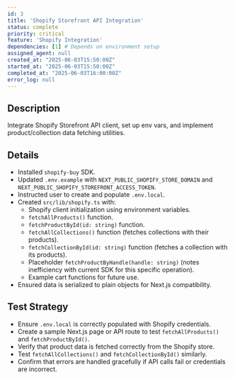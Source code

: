 ```yaml
---
id: 3
title: 'Shopify Storefront API Integration'
status: complete
priority: critical
feature: 'Shopify Integration'
dependencies: [1] # Depends on environment setup
assigned_agent: null
created_at: "2025-06-03T15:50:00Z"
started_at: "2025-06-03T15:50:00Z"
completed_at: "2025-06-03T16:00:00Z"
error_log: null
---
```


## Description
Integrate Shopify Storefront API client, set up env vars, and implement product/collection data fetching utilities.

## Details
- Installed `shopify-buy` SDK.
- Updated `.env.example` with `NEXT_PUBLIC_SHOPIFY_STORE_DOMAIN` and `NEXT_PUBLIC_SHOPIFY_STOREFRONT_ACCESS_TOKEN`.
- Instructed user to create and populate `.env.local`.
- Created `src/lib/shopify.ts` with:
  - Shopify client initialization using environment variables.
  - `fetchAllProducts()` function.
  - `fetchProductById(id: string)` function.
  - `fetchAllCollections()` function (fetches collections with their products).
  - `fetchCollectionById(id: string)` function (fetches a collection with its products).
  - Placeholder `fetchProductByHandle(handle: string)` (notes inefficiency with current SDK for this specific operation).
  - Example cart functions for future use.
- Ensured data is serialized to plain objects for Next.js compatibility.

## Test Strategy
- Ensure `.env.local` is correctly populated with Shopify credentials.
- Create a sample Next.js page or API route to test `fetchAllProducts()` and `fetchProductById()`.
- Verify that product data is fetched correctly from the Shopify store.
- Test `fetchAllCollections()` and `fetchCollectionById()` similarly.
- Confirm that errors are handled gracefully if API calls fail or credentials are incorrect. 